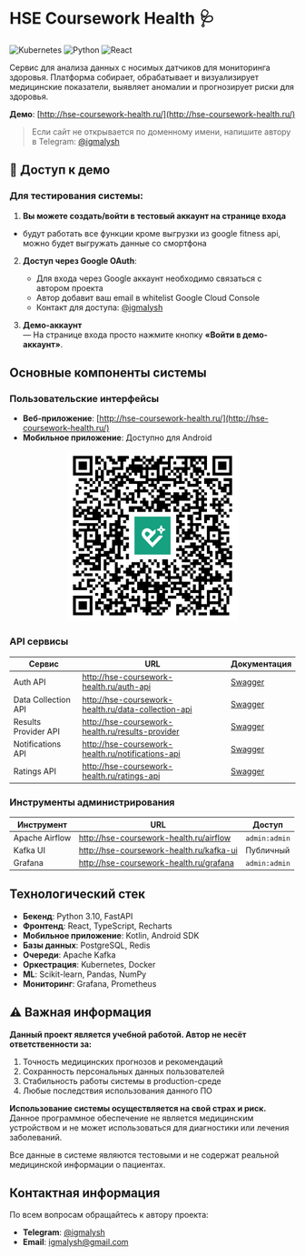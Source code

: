 # HSE Coursework Health 🩺

![Kubernetes](http://img.shields.io/badge/kubernetes-%23326ce5.svg?style=flat&logo=kubernetes&logoColor=white)
![Python](http://img.shields.io/badge/python-3670A0?style=flat&logo=python&logoColor=ffdd54)
![React](http://img.shields.io/badge/react-%2320232a.svg?style=flat&logo=react&logoColor=%2361DAFB)

Сервис для анализа данных с носимых датчиков для мониторинга здоровья. Платформа собирает, обрабатывает и визуализирует медицинские показатели, выявляет аномалии и прогнозирует риски для здоровья.

**Демо**: [http://hse-coursework-health.ru/](http://hse-coursework-health.ru/)
> Если сайт не открывается по доменному имени, напишите автору в Telegram: [@igmalysh](https://t.me/igmalysh)

## 🚀 Доступ к демо

### Для тестирования системы:
1. **Вы можете создать/войти в тестовый аккаунт на странице входа**
  - будут работать все функции кроме выгрузки из google fitness api, можно будет выгружать данные со смортфона

2. **Доступ через Google OAuth**:
   - Для входа через Google аккаунт необходимо связаться с автором проекта
   - Автор добавит ваш email в whitelist Google Cloud Console
   - Контакт для доступа: [@igmalysh](https://t.me/igmalysh)

3. **Демо-аккаунт**  
   — На странице входа просто нажмите кнопку **«Войти в демо-аккаунт»**.
   
## Основные компоненты системы

### Пользовательские интерфейсы
- **Веб-приложение**: [http://hse-coursework-health.ru/](http://hse-coursework-health.ru/)
- **Мобильное приложение**: Доступно для Android 

<p align="center">
  <img
    src="https://github.com/HSE-COURSEWORK-2025/.github/blob/main/image.png?raw=true"
    alt="Мобильное приложение"
    width="300"
  />
</p>

### API сервисы
| Сервис | URL | Документация |
|--------|-----|--------------|
| Auth API | http://hse-coursework-health.ru/auth-api | [Swagger](http://hse-coursework-health.ru/auth-api/docs) |
| Data Collection API | http://hse-coursework-health.ru/data-collection-api | [Swagger](http://hse-coursework-health.ru/data-collection-api/docs) |
| Results Provider API | http://hse-coursework-health.ru/results-provider | [Swagger](http://hse-coursework-health.ru/results-provider/docs) |
| Notifications API | http://hse-coursework-health.ru/notifications-api | [Swagger](http://hse-coursework-health.ru/notifications-api/docs) |
| Ratings API | http://hse-coursework-health.ru/ratings-api | [Swagger](http://hse-coursework-health.ru/ratings-api/docs) |

### Инструменты администрирования
| Инструмент | URL | Доступ |
|------------|-----|--------|
| Apache Airflow | http://hse-coursework-health.ru/airflow | `admin:admin` |
| Kafka UI | http://hse-coursework-health.ru/kafka-ui | Публичный |
| Grafana | http://hse-coursework-health.ru/grafana | `admin:admin` |

## Технологический стек

- **Бекенд**: Python 3.10, FastAPI
- **Фронтенд**: React, TypeScript, Recharts
- **Мобильное приложение**: Kotlin, Android SDK
- **Базы данных**: PostgreSQL, Redis
- **Очереди**: Apache Kafka
- **Оркестрация**: Kubernetes, Docker
- **ML**: Scikit-learn, Pandas, NumPy
- **Мониторинг**: Grafana, Prometheus

## ⚠️ Важная информация

**Данный проект является учебной работой. Автор не несёт ответственности за:**

1. Точность медицинских прогнозов и рекомендаций
2. Сохранность персональных данных пользователей
3. Стабильность работы системы в production-среде
4. Любые последствия использования данного ПО

**Использование системы осуществляется на свой страх и риск.** Данное программное обеспечение не является медицинским устройством и не может использоваться для диагностики или лечения заболеваний.

Все данные в системе являются тестовыми и не содержат реальной медицинской информации о пациентах.

## Контактная информация

По всем вопросам обращайтесь к автору проекта:
- **Telegram**: [@igmalysh](https://t.me/igmalysh)
- **Email**: [igmalysh@gmail.com](mailto:igmalysh@gmail.com)
